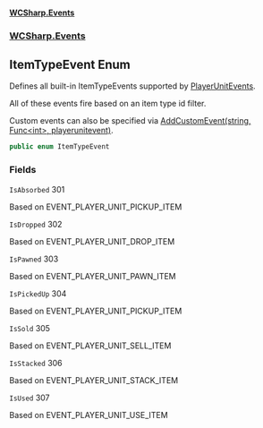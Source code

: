 #### [WCSharp\.Events](README.md 'README')
### [WCSharp\.Events](WCSharp.Events.md 'WCSharp\.Events')

## ItemTypeEvent Enum

Defines all built\-in ItemTypeEvents supported by [PlayerUnitEvents](WCSharp.Events.PlayerUnitEvents.md 'WCSharp\.Events\.PlayerUnitEvents')\.

All of these events fire based on an item type id filter.

Custom events can also be specified via [AddCustomEvent\(string, Func&lt;int&gt;, playerunitevent\)](WCSharp.Events.PlayerUnitEvents.AddCustomEvent(string,System.Func_int_,WCSharp.Api.playerunitevent).md 'WCSharp\.Events\.PlayerUnitEvents\.AddCustomEvent\(string, System\.Func\<int\>, WCSharp\.Api\.playerunitevent\)').

```csharp
public enum ItemTypeEvent
```
### Fields

<a name='WCSharp.Events.ItemTypeEvent.IsAbsorbed'></a>

`IsAbsorbed` 301

Based on EVENT\_PLAYER\_UNIT\_PICKUP\_ITEM

<a name='WCSharp.Events.ItemTypeEvent.IsDropped'></a>

`IsDropped` 302

Based on EVENT\_PLAYER\_UNIT\_DROP\_ITEM

<a name='WCSharp.Events.ItemTypeEvent.IsPawned'></a>

`IsPawned` 303

Based on EVENT\_PLAYER\_UNIT\_PAWN\_ITEM

<a name='WCSharp.Events.ItemTypeEvent.IsPickedUp'></a>

`IsPickedUp` 304

Based on EVENT\_PLAYER\_UNIT\_PICKUP\_ITEM

<a name='WCSharp.Events.ItemTypeEvent.IsSold'></a>

`IsSold` 305

Based on EVENT\_PLAYER\_UNIT\_SELL\_ITEM

<a name='WCSharp.Events.ItemTypeEvent.IsStacked'></a>

`IsStacked` 306

Based on EVENT\_PLAYER\_UNIT\_STACK\_ITEM

<a name='WCSharp.Events.ItemTypeEvent.IsUsed'></a>

`IsUsed` 307

Based on EVENT\_PLAYER\_UNIT\_USE\_ITEM